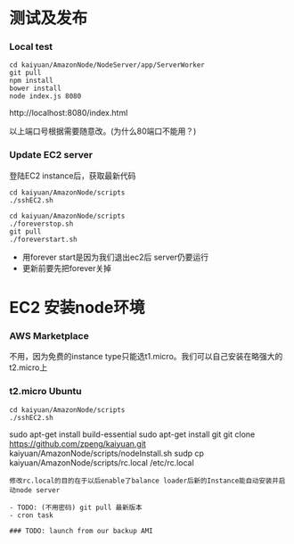 # 测试及发布

### Local test

```
cd kaiyuan/AmazonNode/NodeServer/app/ServerWorker
git pull
npm install
bower install
node index.js 8080
```

http://localhost:8080/index.html

以上端口号根据需要随意改。(为什么80端口不能用？)


### Update EC2 server

登陆EC2 instance后，获取最新代码
```
cd kaiyuan/AmazonNode/scripts
./sshEC2.sh
```

```
cd kaiyuan/AmazonNode/scripts
./foreverstop.sh
git pull
./foreverstart.sh
```
- 用forever start是因为我们退出ec2后 server仍要运行
- 更新前要先把forever关掉


# EC2 安装node环境

### AWS Marketplace 
不用，因为免费的instance type只能选t1.micro。我们可以自己安装在略强大的t2.micro上

### t2.micro Ubuntu

```
cd kaiyuan/AmazonNode/scripts
./sshEC2.sh
```
sudo apt-get install build-essential
sudo apt-get install git
git clone https://github.com/zpeng/kaiyuan.git
kaiyuan/AmazonNode/scripts/nodeInstall.sh
sudp cp kaiyuan/AmazonNode/scripts/rc.local /etc/rc.local
```
修改rc.local的目的在于以后enable了balance loader后新的Instance能自动安装并启动node server

- TODO: (不用密码) git pull 最新版本
- cron task

### TODO: launch from our backup AMI

